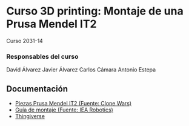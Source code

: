 Curso 3D printing: Montaje de una Prusa Mendel IT2
============================================

Curso 2031-14

### Responsables del curso
David Álvarez
Javier Álvarez
Carlos Cámara
Antonio Estepa

## Documentación

* [Piezas Prusa Mendel IT2 (Fuente: Clone Wars)](http://www.reprap.org/wiki/Clone_wars:_Prusa_Iteraci%C3%B3n_2)
* [Guía de montaje (Fuente: IEA Robotics)](http://www.iearobotics.com/wiki/index.php?title=Guia_de_montaje_de_la_Prusa_2)
* [Thingiverse](http://www.thingiverse.com)

